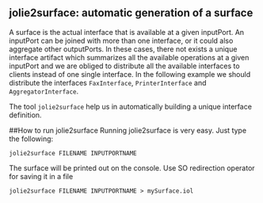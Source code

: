 ## jolie2surface: automatic generation of a surface
A surface is the actual interface that is available at a given inputPort. An inputPort can be joined with more than one interface, or it could also aggregate other outputPorts. In these cases, there not exists a unique interface artifact which summarizes all the available operations at a given inputPort and we are obliged to distribute all the available interfaces to clients instead of one single interface. In the following example we should distribute the interfaces `FaxInterface`, `PrinterInterface` and `AggregatorInterface`.

<div class="code" src="aggregator_inputport.ol"></div>

The tool `jolie2surface` help us in automatically building a unique interface definition.

##How to run jolie2surface
Running jolie2surface is very easy. Just type the following:

```
jolie2surface FILENAME INPUTPORTNAME
```

The surface will be printed out on the console. Use SO redirection operator for saving it in a file

```
jolie2surface FILENAME INPUTPORTNAME > mySurface.iol
```
